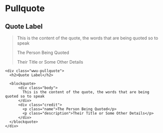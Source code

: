 # Pullquote

<div class="wwu-pullquote">
  <h2>Quote Label</h2>

  <blockquote>
      <div class="body">
        This is the content of the quote, the words that are being quoted so to speak
      </div>
      <div class="credit">
        <p class="name">The Person Being Quoted</p>
        <p class="description">Their Title or Some Other Details</p>
      </div>
  </blockquote>
</div>

```
<div class="wwu-pullquote">
  <h2>Quote Label</h2>

  <blockquote>
      <div class="body">
        This is the content of the quote, the words that are being quoted so to speak
      </div>
      <div class="credit">
        <p class="name">The Person Being Quoted</p>
        <p class="description">Their Title or Some Other Details</p>
      </div>
  </blockquote>
</div>
```